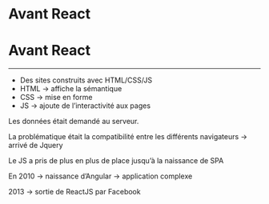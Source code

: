 # Avant React

# Avant React

---

- Des sites construits avec HTML/CSS/JS
- HTML → affiche la sémantique
- CSS  → mise en forme
- JS → ajoute de l’interactivité aux pages

Les données était demandé au serveur.

La problématique était la compatibilité entre les différents navigateurs → arrivé de Jquery 

Le JS a pris de plus en plus de place jusqu’à la naissance de SPA 

En 2010 → naissance d’Angular → application complexe 

2013 → sortie de ReactJS par Facebook